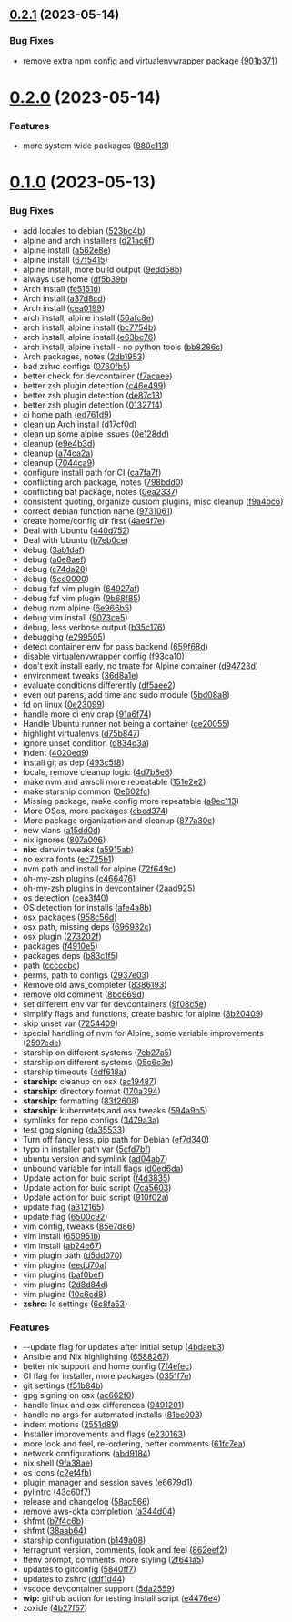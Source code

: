 ## [0.2.1](https://github.com/jmreicha/configs/compare/v0.2.0...v0.2.1) (2023-05-14)


### Bug Fixes

* remove extra npm config and virtualenvwrapper package ([901b371](https://github.com/jmreicha/configs/commit/901b37188a11d946bba61cf30cc60a24994dce52))



# [0.2.0](https://github.com/jmreicha/configs/compare/v0.1.0...v0.2.0) (2023-05-14)


### Features

* more system wide packages ([880e113](https://github.com/jmreicha/configs/commit/880e113a993645bfd46366c6afe6a22c3d19e340))



# [0.1.0](https://github.com/jmreicha/configs/compare/e23016343457101ebbc594d4b081b93d09a7f630...v0.1.0) (2023-05-13)


### Bug Fixes

* add locales to debian ([523bc4b](https://github.com/jmreicha/configs/commit/523bc4b7e6ee690f9fe8db420ada6c03a20729b4))
* alpine and arch installers ([d21ac6f](https://github.com/jmreicha/configs/commit/d21ac6facb53fd1cbc92e2c75bb1bd54fb9bcd6d))
* alpine install ([a562e8e](https://github.com/jmreicha/configs/commit/a562e8e390e4206af001e801908f89ce97a3c7b9))
* alpine install ([67f5415](https://github.com/jmreicha/configs/commit/67f5415195b2d58019a8a9736587ad542a0791f9))
* alpine install, more build output ([9edd58b](https://github.com/jmreicha/configs/commit/9edd58b05d6c27e6c47f27f74723109fcb1ceb81))
* always use home ([df5b39b](https://github.com/jmreicha/configs/commit/df5b39b6b6772a8d80f608710d817cb8d44a5b83))
* Arch install ([fe5151d](https://github.com/jmreicha/configs/commit/fe5151d765aa042e8bfb2a41bc1c747a602f751d))
* Arch install ([a37d8cd](https://github.com/jmreicha/configs/commit/a37d8cd449cc580e2c9a4b9ee1d0dc28f5735cce))
* Arch install ([cea0199](https://github.com/jmreicha/configs/commit/cea0199d1c62cfa2d5d0812146fc3d992060d7e5))
* arch install, alpine install ([56afc8e](https://github.com/jmreicha/configs/commit/56afc8e282f792446ce1893202301db226faf2d4))
* arch install, alpine install ([bc7754b](https://github.com/jmreicha/configs/commit/bc7754bb0de4c5852e540949368bfd484386b40b))
* arch install, alpine install ([e63bc76](https://github.com/jmreicha/configs/commit/e63bc76ea9ed28c2a7d988d753ad17ef64bd0bcb))
* arch install, alpine install - no python tools ([bb8286c](https://github.com/jmreicha/configs/commit/bb8286ceac95b0f1eccc9057c4279d26f57b55b0))
* Arch packages, notes ([2db1953](https://github.com/jmreicha/configs/commit/2db1953b2796d8b1e5feb0b4cc6830edf0fa20ba))
* bad zshrc configs ([0760fb5](https://github.com/jmreicha/configs/commit/0760fb58ff19a9b69c4cbb9b031b9bf5029d10e9))
* better check for devcontainer ([f7acaee](https://github.com/jmreicha/configs/commit/f7acaee7023c98bb4ac934c4cef5b45a2416cef9))
* better zsh plugin detection ([c46e499](https://github.com/jmreicha/configs/commit/c46e4999c4d9486ceca6db189319672f24f67dd8))
* better zsh plugin detection ([de87c13](https://github.com/jmreicha/configs/commit/de87c13b609f89be7989bf438873a7acd672521c))
* better zsh plugin detection ([0132714](https://github.com/jmreicha/configs/commit/01327149ce3d0bf1d52cc0f7b43a9dd642148ea9))
* ci home path ([ed761d9](https://github.com/jmreicha/configs/commit/ed761d9a71f2d0123bc0d4ae62e66bcee588f9c3))
* clean up Arch install ([d17cf0d](https://github.com/jmreicha/configs/commit/d17cf0d5eec5d1d34a51034288f3cd4f3c88ce0f))
* clean up some alpine issues ([0e128dd](https://github.com/jmreicha/configs/commit/0e128dd9818e8e3caf536e96fd388884329e44d0))
* cleanup ([e9e4b3d](https://github.com/jmreicha/configs/commit/e9e4b3dcc9ee14541e14428c9c3a5db04e4493c7))
* cleanup ([a74ca2a](https://github.com/jmreicha/configs/commit/a74ca2aaf4b5183646fd3d8d98183b82cefa8bda))
* cleanup ([7044ca9](https://github.com/jmreicha/configs/commit/7044ca9292b70ae68aeb9b9cb3e834ec669369aa))
* configure install path for CI ([ca7fa7f](https://github.com/jmreicha/configs/commit/ca7fa7f5b99d340a86c2bd530330af5b553ce71f))
* conflicting arch package, notes ([798bdd0](https://github.com/jmreicha/configs/commit/798bdd0c32414c5c7056fc309c726e6f51113487))
* conflicting bat package, notes ([0ea2337](https://github.com/jmreicha/configs/commit/0ea233732d5a67bf7760c2b04f1584333bf50a45))
* consistent quoting, organize custom plugins, misc cleanup ([f9a4bc6](https://github.com/jmreicha/configs/commit/f9a4bc69905d1196cce8d406ba02eea9e1f8f66d))
* correct debian function name ([9731061](https://github.com/jmreicha/configs/commit/9731061ccc8f80ecceaebb3ab71fa4afd819c5a6))
* create home/config dir first ([4ae4f7e](https://github.com/jmreicha/configs/commit/4ae4f7e8ffdb905abe45edaeffa91728ffcfd7cf))
* Deal with Ubuntu ([440d752](https://github.com/jmreicha/configs/commit/440d7525c160590de48e06b9255e8714d07fe1fa))
* Deal with Ubuntu ([b7eb0ce](https://github.com/jmreicha/configs/commit/b7eb0ce5f603e56399da453d379d04e6ed183cc2))
* debug ([3ab1daf](https://github.com/jmreicha/configs/commit/3ab1daf57c1f59d75e3a643c73ca60e0e118f716))
* debug ([a6e8aef](https://github.com/jmreicha/configs/commit/a6e8aefe3d90fccb3267882c7af52e72f5061a5f))
* debug ([c74da28](https://github.com/jmreicha/configs/commit/c74da28826c496a03db3445bdfbc761c3bb4d15c))
* debug ([5cc0000](https://github.com/jmreicha/configs/commit/5cc0000ab3a0df3eccf6385dad5512754027df91))
* debug fzf vim plugin ([64927af](https://github.com/jmreicha/configs/commit/64927afbb037ffac1c8c7ad8327d5b310a83e764))
* debug fzf vim plugin ([9b68f85](https://github.com/jmreicha/configs/commit/9b68f85007d9412625cfdd7157034444142b3dbb))
* debug nvm alpine ([6e966b5](https://github.com/jmreicha/configs/commit/6e966b5c7a2f975b00e6306b6bfb77f1b4f69a85))
* debug vim install ([9073ce5](https://github.com/jmreicha/configs/commit/9073ce5a82cfdaf3a1e8178e00d66e25d837cd7f))
* debug, less verbose output ([b35c176](https://github.com/jmreicha/configs/commit/b35c17691c7fa326a4725e961e321f4055a979ce))
* debugging ([e299505](https://github.com/jmreicha/configs/commit/e2995053e60ddf2fd18b7a4ec14824ec49dcfc80))
* detect container env for pass backend ([659f68d](https://github.com/jmreicha/configs/commit/659f68d06e49d313e29432d6762940a77aa15650))
* disable virtualenvwrapper config ([f93ca10](https://github.com/jmreicha/configs/commit/f93ca1092920691b8acb3b3803ec9dd5a7b99613))
* don't exit install early, no tmate for Alpine container ([d94723d](https://github.com/jmreicha/configs/commit/d94723df7b1edd2893e6c955e82a96037480ab32))
* environment tweaks ([36d8a1e](https://github.com/jmreicha/configs/commit/36d8a1edda19f740994691a4107006a823b8a97e))
* evaluate conditions differently ([df5aee2](https://github.com/jmreicha/configs/commit/df5aee2df9a7349d446cf5aee66d8114040adcb4))
* even out parens, add time and sudo module ([5bd08a8](https://github.com/jmreicha/configs/commit/5bd08a8bae226698801a25b624a76f2504418752))
* fd on linux ([0e23099](https://github.com/jmreicha/configs/commit/0e23099f1957967349dc6ce15c2901c714eee219))
* handle more ci env crap ([91a6f74](https://github.com/jmreicha/configs/commit/91a6f7481b46769f5ec81cb1f8ccd25b399e46f4))
* Handle Ubuntu runner not being a container ([ce20055](https://github.com/jmreicha/configs/commit/ce20055c19d50de842650be4d7e6421be88c1629))
* highlight virtualenvs ([d75b847](https://github.com/jmreicha/configs/commit/d75b847aabd32e762ca7810543f76796eb3feea5))
* ignore unset condition ([d834d3a](https://github.com/jmreicha/configs/commit/d834d3a91e64aec521709f335f4afdaeb6ce4571))
* indent ([4020ed9](https://github.com/jmreicha/configs/commit/4020ed93d11946a8e05ba9f977b33ec24215d9e0))
* install git as dep ([493c5f8](https://github.com/jmreicha/configs/commit/493c5f8245952b0c8094aa1c1dc4f8d463876b69))
* locale, remove cleanup logic ([4d7b8e6](https://github.com/jmreicha/configs/commit/4d7b8e6f2d93e6af37cb80cdc553c48daedf1a50))
* make nvm and awscli more repeatable ([151e2e2](https://github.com/jmreicha/configs/commit/151e2e2be1c5e5d44e21539f1bb3d42e298bd17e))
* make starship common ([0e602fc](https://github.com/jmreicha/configs/commit/0e602fca70d76449788670e11e1fd4cf1c87aad0))
* Missing package, make config more repeatable ([a9ec113](https://github.com/jmreicha/configs/commit/a9ec113ce60e4985d1dd8ced6dbdb5dd958d570d))
* More OSes, more packages ([cbed374](https://github.com/jmreicha/configs/commit/cbed374cb0728f6864350da0f915b94da42af548))
* More package organization and cleanup ([877a30c](https://github.com/jmreicha/configs/commit/877a30cde93549890a983e7981a34b81dbc6f238))
* new vlans ([a15dd0d](https://github.com/jmreicha/configs/commit/a15dd0d6f1d1b7671e8ae04825481bc594ea2431))
* nix ignores ([807a006](https://github.com/jmreicha/configs/commit/807a0062dccd3a7fbb66a397545503baab686d25))
* **nix:** darwin tweaks ([a5915ab](https://github.com/jmreicha/configs/commit/a5915abe63bc778d96442b11392b404703a42815))
* no extra fonts ([ec725b1](https://github.com/jmreicha/configs/commit/ec725b134103dc09f4850431452ee236d8d2bf97))
* nvm path and install for alpine ([72f649c](https://github.com/jmreicha/configs/commit/72f649c6c5ce761ad3e3dcbdf9e55fbdfd2956e6))
* oh-my-zsh plugins ([c466476](https://github.com/jmreicha/configs/commit/c4664764d4a13d149164375c934786f8502f14ad))
* oh-my-zsh plugins in devcontainer ([2aad925](https://github.com/jmreicha/configs/commit/2aad925efca9dac0e291fb62474a81e78967610c))
* os detection ([cea3f40](https://github.com/jmreicha/configs/commit/cea3f405ad96551cd4beb863646362c567e1d799))
* OS detection for installs ([afe4a8b](https://github.com/jmreicha/configs/commit/afe4a8b8430d89ebfe9aa14842381540e7affd5a))
* osx packages ([958c56d](https://github.com/jmreicha/configs/commit/958c56dde0811b18776af4049f9aa5151fc59d9d))
* osx path, missing deps ([696932c](https://github.com/jmreicha/configs/commit/696932c380d3396ce37aad92c340b6286ae4f348))
* osx plugin ([273202f](https://github.com/jmreicha/configs/commit/273202f4afd3896313646d9aae9015804a42be49))
* packages ([f4910e5](https://github.com/jmreicha/configs/commit/f4910e5eb58639b281e918c928562b345d76c70c))
* packages deps ([b83c1f5](https://github.com/jmreicha/configs/commit/b83c1f55d6626bb8b394c9667d943fb97cf8f43b))
* path ([cccccbc](https://github.com/jmreicha/configs/commit/cccccbc4ca31025fe7333cb9091ae331c67f7d50))
* perms, path to configs ([2937e03](https://github.com/jmreicha/configs/commit/2937e030eda5da5f6412c550a55781f214d26a47))
* Remove old aws_completer ([8386193](https://github.com/jmreicha/configs/commit/83861935495db61e30b53e0e4357e36308304054))
* remove old comment ([8bc669d](https://github.com/jmreicha/configs/commit/8bc669dc1964cdb48e511f42b79464e6ced23267))
* set different env var for devcontainers ([9f08c5e](https://github.com/jmreicha/configs/commit/9f08c5e52afd9d1200b693f38a02c1592541fdc1))
* simplify flags and functions, create bashrc for alpine ([8b20409](https://github.com/jmreicha/configs/commit/8b204092586272e5c16a58febd94608ac8eb24b8))
* skip unset var ([7254409](https://github.com/jmreicha/configs/commit/72544094bcc14bd78b21b735ac22c90ca2ef4c67))
* special handling of nvm for Alpine, some variable improvements ([2597ede](https://github.com/jmreicha/configs/commit/2597ede837719b1dacb05578a8c0e70e77a76b44))
* starship on different systems ([7eb27a5](https://github.com/jmreicha/configs/commit/7eb27a508c159b51a0d489de4d90e2a50ceb2184))
* starship on different systems ([05c6c3e](https://github.com/jmreicha/configs/commit/05c6c3ea1ffbfe492e796d6d901a3de0104afd9c))
* starship timeouts ([4df618a](https://github.com/jmreicha/configs/commit/4df618a4a4614afc8829ef4a320e28b2581be68c))
* **starship:** cleanup on osx ([ac19487](https://github.com/jmreicha/configs/commit/ac1948770c0db307d024c262284af8e8811d31f7))
* **starship:** directory format ([170a394](https://github.com/jmreicha/configs/commit/170a394752ce0e020b7f32367dc3afa5373418c8))
* **starship:** formatting ([83f2608](https://github.com/jmreicha/configs/commit/83f2608b8fdcdfd6f3f704fc90b27e202217b9ba))
* **starship:** kubernetets and osx tweaks ([594a9b5](https://github.com/jmreicha/configs/commit/594a9b5a1c00f85f288bc9389cb2132dd927706f))
* symlinks for repo configs ([3479a3a](https://github.com/jmreicha/configs/commit/3479a3a3ef93fc485b2a50f39a97bbf5c9a8bdee))
* test gpg signing ([da35533](https://github.com/jmreicha/configs/commit/da355330177364770506f7e3d47bc14947cdd0df))
* Turn off fancy less, pip path for Debian ([ef7d340](https://github.com/jmreicha/configs/commit/ef7d340144285131522c078a46be350307c1079f))
* typo in installer path var ([5cfd7bf](https://github.com/jmreicha/configs/commit/5cfd7bf1d3c55110959bdd40c4558a91e8beec77))
* ubuntu version and symlink ([ad04ab7](https://github.com/jmreicha/configs/commit/ad04ab7ddeb4874faf5531c742e3b2fe6c34c71c))
* unbound variable for intall flags ([d0ed6da](https://github.com/jmreicha/configs/commit/d0ed6daac1ae76db6034d669455df7becb95e753))
* Update action for buid script ([f4d3835](https://github.com/jmreicha/configs/commit/f4d38351b9306868494c517ce59a61ad28b867a9))
* Update action for buid script ([7ca5603](https://github.com/jmreicha/configs/commit/7ca56038151f2b868b9664be49558d34d661ac2c))
* Update action for buid script ([910f02a](https://github.com/jmreicha/configs/commit/910f02af03f6cbddb8836f87ed85752111eaec24))
* update flag ([a312165](https://github.com/jmreicha/configs/commit/a31216579213db5f07804b6d2ef9dcb2668e8f29))
* update flag ([6500c92](https://github.com/jmreicha/configs/commit/6500c92aac1c78176bdb4589a7addee666cb8571))
* vim config, tweaks ([85e7d86](https://github.com/jmreicha/configs/commit/85e7d8685f5b2d4c68a5eda157e09cd05c28be38))
* vim install ([650951b](https://github.com/jmreicha/configs/commit/650951b29d1eb6b9f267aa79805da4467bc06959))
* vim install ([ab24e67](https://github.com/jmreicha/configs/commit/ab24e679a72ef88042447bd246f9105432eeb402))
* vim plugin path ([d5dd070](https://github.com/jmreicha/configs/commit/d5dd070e834225809d86590ea63d47c90bffd6ce))
* vim plugins ([eedd70a](https://github.com/jmreicha/configs/commit/eedd70ada06640903eb5be386d52d8a1576bcf77))
* vim plugins ([baf0bef](https://github.com/jmreicha/configs/commit/baf0befbdcff870c8651b52fee1e7a7b00c235b4))
* vim plugins ([2d8d84d](https://github.com/jmreicha/configs/commit/2d8d84de4142783fc26ac9b3c3be35b2df7d5004))
* vim plugins ([10c6cd8](https://github.com/jmreicha/configs/commit/10c6cd89e287c42f836fd5be87b76009bfdadf5d))
* **zshrc:** lc settings ([6c8fa53](https://github.com/jmreicha/configs/commit/6c8fa531fd899aa973826b7383a1549840ee31a5))


### Features

* --update flag for updates after initial setup ([4bdaeb3](https://github.com/jmreicha/configs/commit/4bdaeb3ef7a318122d650ada4f89cb50b21e8270))
* Ansible and Nix highlighting ([6588267](https://github.com/jmreicha/configs/commit/6588267af030db739b43212cdbbb3d381f47bb8b))
* better nix support and home config ([7f4efec](https://github.com/jmreicha/configs/commit/7f4efec3dcc19c7138e1e17d66c77bd78f8acaee))
* CI flag for installer, more packages ([0351f7e](https://github.com/jmreicha/configs/commit/0351f7eafdda916ff982269e546448bacbf8859a))
* git settings ([f51b84b](https://github.com/jmreicha/configs/commit/f51b84b8e95c34ba7fbb45c3eb8d052787110be6))
* gpg signing on osx ([ac662f0](https://github.com/jmreicha/configs/commit/ac662f0c7afe0b54a4e1d3e5d8907b56b0b3a4d4))
* handle linux and osx differences ([9491201](https://github.com/jmreicha/configs/commit/9491201537320d4dfe9435e66bd4cd5d714a1124))
* handle no args for automated installs ([81bc003](https://github.com/jmreicha/configs/commit/81bc003dbbcb7eb5ac5b44ac1caa6cffac2a3de1))
* indent motions ([2551d89](https://github.com/jmreicha/configs/commit/2551d89e57902fcb575be0c047e1860e01bb10b1))
* Installer improvements and flags ([e230163](https://github.com/jmreicha/configs/commit/e23016343457101ebbc594d4b081b93d09a7f630))
* more look and feel, re-ordering, better comments ([61fc7ea](https://github.com/jmreicha/configs/commit/61fc7ea2d674fe5c180f70f040fa47c690661432))
* network configurations ([abd9184](https://github.com/jmreicha/configs/commit/abd9184329a202e2b2e76906af9ddd10a1da1f9a))
* nix shell ([9fa38ae](https://github.com/jmreicha/configs/commit/9fa38ae14ba4028d025ea42339a44356c1c091c5))
* os icons ([c2ef4fb](https://github.com/jmreicha/configs/commit/c2ef4fb3cdc3a59608552d2b4f293c6adb97f850))
* plugin manager and session saves ([e6679d1](https://github.com/jmreicha/configs/commit/e6679d1a2ffce428c731b48cdc63df7f364872e8))
* pylintrc ([43c60f7](https://github.com/jmreicha/configs/commit/43c60f722ac62d12054befe978a1292e17e8a8f9))
* release and changelog ([58ac566](https://github.com/jmreicha/configs/commit/58ac5664e7a704f3e2336c6d2b159784a6e71b7d))
* remove aws-okta completion ([a344d04](https://github.com/jmreicha/configs/commit/a344d043dd49620cd3a37da09f0352fe67f9e911))
* shfmt ([b7f4c6b](https://github.com/jmreicha/configs/commit/b7f4c6b6c9a1b0961005fcb9ffa339175affd792))
* shfmt ([38aab64](https://github.com/jmreicha/configs/commit/38aab64d21401877818663e7c4880f9704e15966))
* starship configuration ([b149a08](https://github.com/jmreicha/configs/commit/b149a08b565df3375f0a93b36953808cc65ef2aa))
* terragrunt version, comments, look and feel ([862eef2](https://github.com/jmreicha/configs/commit/862eef2b4934ec4f08ae0c7e0371fb19af8d1fec))
* tfenv prompt, comments, more styling ([2f641a5](https://github.com/jmreicha/configs/commit/2f641a5920046e720a8a7be659f6aeeaec3da87f))
* updates to gitconfig ([5840ff7](https://github.com/jmreicha/configs/commit/5840ff7a6e7af10eb69dc5ff5b83adb245d06fa7))
* updates to zshrc ([ddf1d44](https://github.com/jmreicha/configs/commit/ddf1d449c0050c51f859481d5422970bd9efb52d))
* vscode devcontainer support ([5da2559](https://github.com/jmreicha/configs/commit/5da2559ab33cfa8f49e7ebb78f2a97f730534c68))
* **wip:** github action for testing install script ([e4476e4](https://github.com/jmreicha/configs/commit/e4476e45639a2ac937970e731c1bb937d454e954))
* zoxide ([4b27f57](https://github.com/jmreicha/configs/commit/4b27f578d435eb1ad5fe20a04105b37dcc73e06d))



